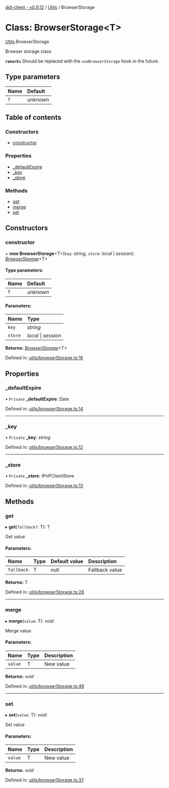 [did-client - v0.9.12](../README.md) / [Utils](../modules/utils.md) / BrowserStorage

# Class: BrowserStorage<T\>

[Utils](../modules/utils.md).BrowserStorage

Browser storage class

**`remarks`** Should be replaced with the `useBrowserStorage`
hook in the future.

## Type parameters

Name | Default |
:------ | :------ |
`T` | *unknown* |

## Table of contents

### Constructors

- [constructor](utils.browserstorage.md#constructor)

### Properties

- [\_defaultExpire](utils.browserstorage.md#_defaultexpire)
- [\_key](utils.browserstorage.md#_key)
- [\_store](utils.browserstorage.md#_store)

### Methods

- [get](utils.browserstorage.md#get)
- [merge](utils.browserstorage.md#merge)
- [set](utils.browserstorage.md#set)

## Constructors

### constructor

\+ **new BrowserStorage**<T\>(`key`: *string*, `store`: *local* \| *session*): [*BrowserStorage*](utils.browserstorage.md)<T\>

#### Type parameters:

Name | Default |
:------ | :------ |
`T` | *unknown* |

#### Parameters:

Name | Type |
:------ | :------ |
`key` | *string* |
`store` | *local* \| *session* |

**Returns:** [*BrowserStorage*](utils.browserstorage.md)<T\>

Defined in: [utils/browserStorage.ts:16](https://github.com/Puzzlepart/did/blob/dev/client/utils/browserStorage.ts#L16)

## Properties

### \_defaultExpire

• `Private` **\_defaultExpire**: Date

Defined in: [utils/browserStorage.ts:14](https://github.com/Puzzlepart/did/blob/dev/client/utils/browserStorage.ts#L14)

___

### \_key

• `Private` **\_key**: *string*

Defined in: [utils/browserStorage.ts:12](https://github.com/Puzzlepart/did/blob/dev/client/utils/browserStorage.ts#L12)

___

### \_store

• `Private` **\_store**: IPnPClientStore

Defined in: [utils/browserStorage.ts:13](https://github.com/Puzzlepart/did/blob/dev/client/utils/browserStorage.ts#L13)

## Methods

### get

▸ **get**(`fallback?`: T): T

Get value

#### Parameters:

Name | Type | Default value | Description |
:------ | :------ | :------ | :------ |
`fallback` | T | null | Fallback value    |

**Returns:** T

Defined in: [utils/browserStorage.ts:28](https://github.com/Puzzlepart/did/blob/dev/client/utils/browserStorage.ts#L28)

___

### merge

▸ **merge**(`value`: T): *void*

Merge value

#### Parameters:

Name | Type | Description |
:------ | :------ | :------ |
`value` | T | New value    |

**Returns:** *void*

Defined in: [utils/browserStorage.ts:46](https://github.com/Puzzlepart/did/blob/dev/client/utils/browserStorage.ts#L46)

___

### set

▸ **set**(`value`: T): *void*

Set value

#### Parameters:

Name | Type | Description |
:------ | :------ | :------ |
`value` | T | New value    |

**Returns:** *void*

Defined in: [utils/browserStorage.ts:37](https://github.com/Puzzlepart/did/blob/dev/client/utils/browserStorage.ts#L37)
